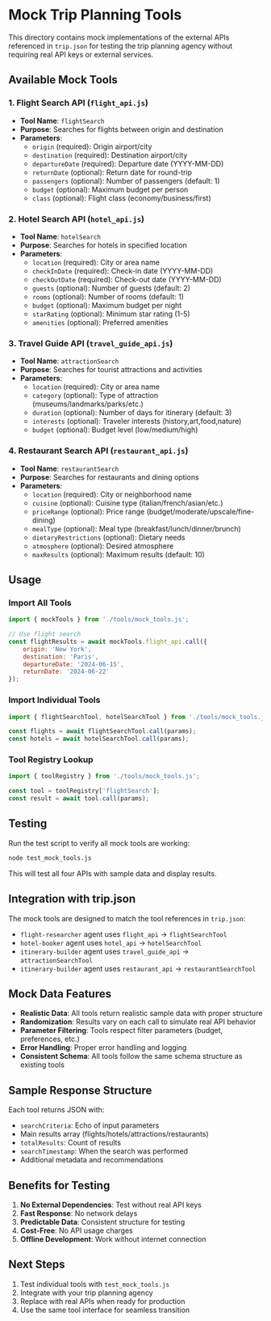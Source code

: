 # Mock Trip Planning Tools

This directory contains mock implementations of the external APIs referenced in `trip.json` for testing the trip planning agency without requiring real API keys or external services.

## Available Mock Tools

### 1. Flight Search API (`flight_api.js`)
- **Tool Name**: `flightSearch`
- **Purpose**: Searches for flights between origin and destination
- **Parameters**:
  - `origin` (required): Origin airport/city
  - `destination` (required): Destination airport/city  
  - `departureDate` (required): Departure date (YYYY-MM-DD)
  - `returnDate` (optional): Return date for round-trip
  - `passengers` (optional): Number of passengers (default: 1)
  - `budget` (optional): Maximum budget per person
  - `class` (optional): Flight class (economy/business/first)

### 2. Hotel Search API (`hotel_api.js`)
- **Tool Name**: `hotelSearch`
- **Purpose**: Searches for hotels in specified location
- **Parameters**:
  - `location` (required): City or area name
  - `checkInDate` (required): Check-in date (YYYY-MM-DD)
  - `checkOutDate` (required): Check-out date (YYYY-MM-DD)
  - `guests` (optional): Number of guests (default: 2)
  - `rooms` (optional): Number of rooms (default: 1)
  - `budget` (optional): Maximum budget per night
  - `starRating` (optional): Minimum star rating (1-5)
  - `amenities` (optional): Preferred amenities

### 3. Travel Guide API (`travel_guide_api.js`)
- **Tool Name**: `attractionSearch`
- **Purpose**: Searches for tourist attractions and activities
- **Parameters**:
  - `location` (required): City or area name
  - `category` (optional): Type of attraction (museums/landmarks/parks/etc.)
  - `duration` (optional): Number of days for itinerary (default: 3)
  - `interests` (optional): Traveler interests (history,art,food,nature)
  - `budget` (optional): Budget level (low/medium/high)

### 4. Restaurant Search API (`restaurant_api.js`)
- **Tool Name**: `restaurantSearch`
- **Purpose**: Searches for restaurants and dining options
- **Parameters**:
  - `location` (required): City or neighborhood name
  - `cuisine` (optional): Cuisine type (italian/french/asian/etc.)
  - `priceRange` (optional): Price range (budget/moderate/upscale/fine-dining)
  - `mealType` (optional): Meal type (breakfast/lunch/dinner/brunch)
  - `dietaryRestrictions` (optional): Dietary needs
  - `atmosphere` (optional): Desired atmosphere
  - `maxResults` (optional): Maximum results (default: 10)

## Usage

### Import All Tools
```javascript
import { mockTools } from './tools/mock_tools.js';

// Use flight search
const flightResults = await mockTools.flight_api.call({
    origin: 'New York',
    destination: 'Paris',
    departureDate: '2024-06-15',
    returnDate: '2024-06-22'
});
```

### Import Individual Tools
```javascript
import { flightSearchTool, hotelSearchTool } from './tools/mock_tools.js';

const flights = await flightSearchTool.call(params);
const hotels = await hotelSearchTool.call(params);
```

### Tool Registry Lookup
```javascript
import { toolRegistry } from './tools/mock_tools.js';

const tool = toolRegistry['flightSearch'];
const result = await tool.call(params);
```

## Testing

Run the test script to verify all mock tools are working:

```bash
node test_mock_tools.js
```

This will test all four APIs with sample data and display results.

## Integration with trip.json

The mock tools are designed to match the tool references in `trip.json`:

- `flight-researcher` agent uses `flight_api` → `flightSearchTool`
- `hotel-booker` agent uses `hotel_api` → `hotelSearchTool`  
- `itinerary-builder` agent uses `travel_guide_api` → `attractionSearchTool`
- `itinerary-builder` agent uses `restaurant_api` → `restaurantSearchTool`

## Mock Data Features

- **Realistic Data**: All tools return realistic sample data with proper structure
- **Randomization**: Results vary on each call to simulate real API behavior
- **Parameter Filtering**: Tools respect filter parameters (budget, preferences, etc.)
- **Error Handling**: Proper error handling and logging
- **Consistent Schema**: All tools follow the same schema structure as existing tools

## Sample Response Structure

Each tool returns JSON with:
- `searchCriteria`: Echo of input parameters
- Main results array (flights/hotels/attractions/restaurants)
- `totalResults`: Count of results
- `searchTimestamp`: When the search was performed
- Additional metadata and recommendations

## Benefits for Testing

1. **No External Dependencies**: Test without real API keys
2. **Fast Response**: No network delays
3. **Predictable Data**: Consistent structure for testing
4. **Cost-Free**: No API usage charges
5. **Offline Development**: Work without internet connection

## Next Steps

1. Test individual tools with `test_mock_tools.js`
2. Integrate with your trip planning agency
3. Replace with real APIs when ready for production
4. Use the same tool interface for seamless transition
